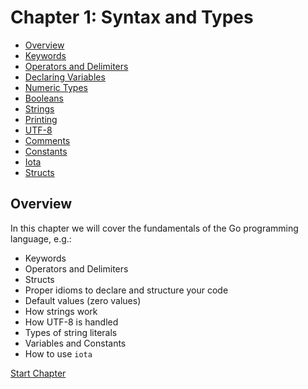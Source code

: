 # Chapter 1: Syntax and Types

- [Overview](#overview)
- [Keywords](01-keywords.md)
- [Operators and Delimiters](02-operators-and-delimiters.md)
- [Declaring Variables](03-declaring-variables.md)
- [Numeric Types](04-numeric-types.md)
- [Booleans](05-booleans.md)
- [Strings](06-strings.md)
- [Printing](07-printing.md)
- [UTF-8](08-utf-8.md)
- [Comments](09-comments.md) 
- [Constants](10-constants.md)
- [Iota](11-iota.md)
- [Structs](12-structs.md )

## Overview

In this chapter we will cover the fundamentals of the Go programming language, e.g.:

- Keywords
- Operators and Delimiters
- Structs
- Proper idioms to declare and structure your code
- Default values (zero values)
- How strings work
- How UTF-8 is handled
- Types of string literals
- Variables and Constants
- How to use `iota`

[Start Chapter](01-keywords.md)
